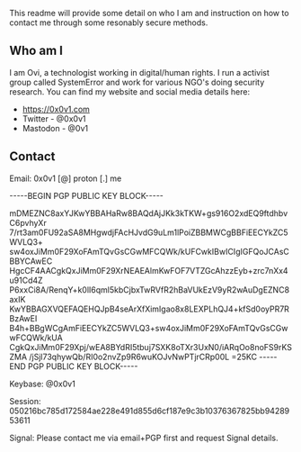 This readme will provide some detail on who I am and instruction on how to contact me through some resonably secure methods. 

## Who am I

I am Ovi, a technologist working in digital/human rights. I run a activist group called SystemError and work for various NGO's doing security research. 
You can find my website and social media details here:
- https://0x0v1.com
- Twitter - @0x0v1
- Mastodon - @0v1

## Contact

Email:
0x0v1 [@] proton [.] me

-----BEGIN PGP PUBLIC KEY BLOCK-----

mDMEZNC8axYJKwYBBAHaRw8BAQdAjJKk3kTKW+gs916O2xdEQ9ftdhbvC6pvhyXr
7/rt3am0FU92aSA8MHgwdjFAcHJvdG9uLm1lPoiZBBMWCgBBFiEECYkZC5WVLQ3+
sw4oxJiMm0F29XoFAmTQvGsCGwMFCQWk/kUFCwkIBwICIgIGFQoJCAsCBBYCAwEC
HgcCF4AACgkQxJiMm0F29XrNEAEAlmKwFOF7VTZGcAhzzEyb+zrc7nXx4u91Cd4Z
P6xxCi8A/RenqY+k0lI6qml5kbCjbxTwRVfR2hBaVUkEzV9yR2wAuDgEZNC8axIK
KwYBBAGXVQEFAQEHQJpB4seArXfXimIgao8x8LEXPLhQJ4+kfSd0oyPR7RBzAwEI
B4h+BBgWCgAmFiEECYkZC5WVLQ3+sw4oxJiMm0F29XoFAmTQvGsCGwwFCQWk/kUA
CgkQxJiMm0F29Xpj/wEA8BYdRI5tbuj7SXK8oTXr3UxN0/iARqOo8noFS9rKSZMA
/jSjl73qhywQb/RI0o2nvZp9R6wuKOJvNwPTjrCRp00L
=25KC
-----END PGP PUBLIC KEY BLOCK-----

Keybase:
@0x0v1

Session:
050216bc785d172584ae228e491d855d6cf187e9c3b10376367825bb9428953611

Signal: 
Please contact me via email+PGP first and request Signal details. 
